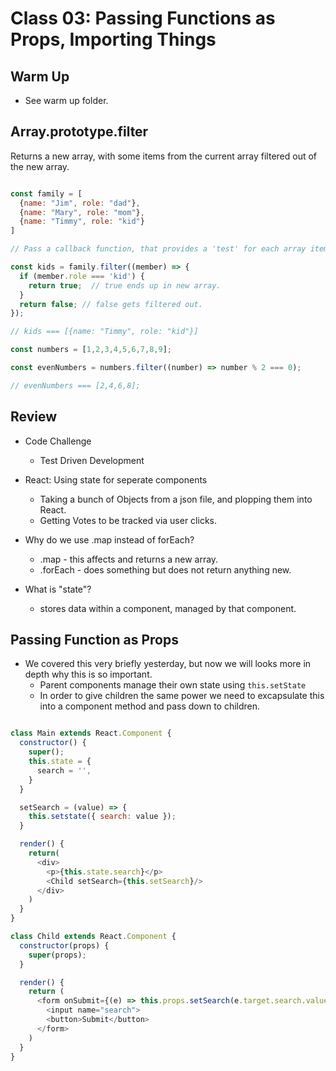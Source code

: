 # Class 03: Passing Functions as Props, Importing Things

## Warm Up

* See warm up folder.

## Array.prototype.filter

Returns a new array, with some items from the current array filtered out of the new array.

```javascript

const family = [
  {name: "Jim", role: "dad"},
  {name: "Mary", role: "mom"},
  {name: "Timmy", role: "kid"}
]

// Pass a callback function, that provides a 'test' for each array item to pass, if function returns true item will make it into the new array

const kids = family.filter((member) => {
  if (member.role === 'kid') {
    return true;  // true ends up in new array.
  }
  return false; // false gets filtered out.
});

// kids === [{name: "Timmy", role: "kid"}]

const numbers = [1,2,3,4,5,6,7,8,9];

const evenNumbers = numbers.filter((number) => number % 2 === 0);

// evenNumbers === [2,4,6,8];

```

## Review

* Code Challenge
  * Test Driven Development
* React: Using state for seperate components
  * Taking a bunch of Objects from a json file, and plopping them into React.
  * Getting Votes to be tracked via user clicks.

* Why do we use .map instead of forEach?
  * .map - this affects and returns a new array.
  * .forEach - does something but does not return anything new.
* What is "state"?
  * stores data within a component, managed by that component.

## Passing Function as Props

* We covered this very briefly yesterday, but now we will looks more in depth why this is so important.
  * Parent components manage their own state using `this.setState`
  * In order to give children the same power we need to excapsulate this into a component method and pass down to children.

```javascript

class Main extends React.Component {
  constructor() {
    super();
    this.state = {
      search = '',
    }
  }

  setSearch = (value) => {
    this.setstate({ search: value });
  } 

  render() {
    return(
      <div>
        <p>{this.state.search}</p>
        <Child setSearch={this.setSearch}/>
      </div>
    )
  }
}

class Child extends React.Component {
  constructor(props) {
    super(props);
  }

  render() {
    return (
      <form onSubmit={(e) => this.props.setSearch(e.target.search.value)}>
        <input name="search">
        <button>Submit</button>
      </form>
    )
  }
}

```
